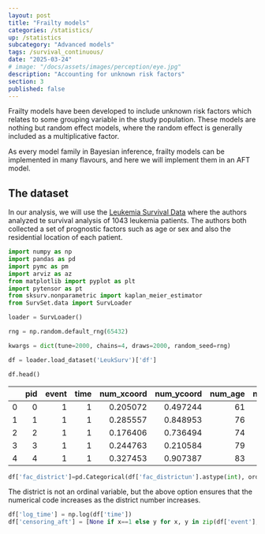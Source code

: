 ```yaml
---
layout: post
title: "Frailty models"
categories: /statistics/
up: /statistics
subcategory: "Advanced models"
tags: /survival_continuous/
date: "2025-03-24"
# image: "/docs/assets/images/perception/eye.jpg"
description: "Accounting for unknown risk factors"
section: 3
published: false
---
```


Frailty models have been developed to include unknown risk factors
which relates to some grouping variable in the study population.
These models are nothing but random effect models, where the random
effect is generally included as a multiplicative factor.

As every model family in Bayesian inference,
frailty models can be implemented in many flavours, and here
we will implement them in an AFT model.

## The dataset

In our analysis, we will use the [Leukemia Survival Data](https://rdrr.io/cran/spBayesSurv/man/LeukSurv.html)
where the authors analyzed te survival analysis of 1043 leukemia patients.
The authors both collected a set of prognostic factors such as age or sex
and also the residential location of each patient.

```python
import numpy as np
import pandas as pd
import pymc as pm
import arviz as az
from matplotlib import pyplot as plt
import pytensor as pt
from sksurv.nonparametric import kaplan_meier_estimator
from SurvSet.data import SurvLoader

loader = SurvLoader()

rng = np.random.default_rng(65432)

kwargs = dict(tune=2000, chains=4, draws=2000, random_seed=rng)

df = loader.load_dataset('LeukSurv')['df']

df.head()
```

|    |   pid |   event |   time |   num_xcoord |   num_ycoord |   num_age |   num_wbc |   num_tpi | fac_sex   |   fac_district |
|---:|------:|--------:|-------:|-------------:|-------------:|----------:|----------:|----------:|:----------|---------------:|
|  0 |     0 |       1 |      1 |     0.205072 |     0.497244 |        61 |      13.3 |     -1.96 | F         |              9 |
|  1 |     1 |       1 |      1 |     0.285557 |     0.848953 |        76 |     450   |     -3.39 | F         |              7 |
|  2 |     2 |       1 |      1 |     0.176406 |     0.736494 |        74 |     154   |     -4.95 | F         |              7 |
|  3 |     3 |       1 |      1 |     0.244763 |     0.210584 |        79 |     500   |     -1.4  | M         |             24 |
|  4 |     4 |       1 |      1 |     0.327453 |     0.907387 |        83 |     160   |     -2.59 | M         |              7 |

```python
df['fac_district']=pd.Categorical(df['fac_districtun'].astype(int), ordered=True)
```

The district is not an ordinal variable, but the above option ensures
that the numerical code increases as the district number increases.

```python
df['log_time'] = np.log(df['time'])
df['censoring_aft'] = [None if x==1 else y for x, y in zip(df['event'], df['log_time'])]
```